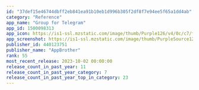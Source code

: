 ```yaml
---
id: "37def15e46744dbff2eb841ea91b10eb1d996b305f2df8f7e94ee5f65a1dd4ab"
category: "Reference"
app_name: "Group for Telegram"
app_id: 1500098313
app_icon: https://is1-ssl.mzstatic.com/image/thumb/Purple126/v4/0c/c7/fc/0cc7fc90-de76-4920-02b1-a86754630b82/AppIcon-0-0-1x_U007emarketing-0-0-0-5-0-0-sRGB-0-0-0-GLES2_U002c0-512MB-85-220-0-0.png/1024x1024bb.png
app_screenshot: https://is1-ssl.mzstatic.com/image/thumb/PurpleSource126/v4/43/d6/b0/43d6b088-da4d-ec12-8ee0-0a9e7131862d/66907ce1-16dc-479e-a7f9-76921952692f_E1.png/1242x2688bb.png
publisher_id: 440123751
publisher_name: "AppBrother"
rank: 55
most_recent_release: 2023-10-02 00:00:00
release_count_in_past_year: 11
release_count_in_past_year_category: 7
release_count_in_past_year_top_in_category: 23
---
```

